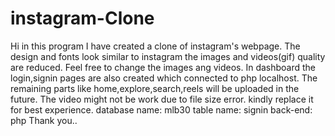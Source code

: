 # instagram-Clone
Hi in this program I have created a clone of instagram's webpage.
The design and fonts look similar to instagram the images and videos(gif) quality are reduced.
Feel free to change the images ang videos.
In dashboard the login,signin pages are also created which connected to php localhost.
The remaining parts like home,explore,search,reels will be uploaded in the future.
The video might not be work due to file size error. kindly replace it for best experience.
database name: mlb30
table name: signin
back-end: php
Thank you..
